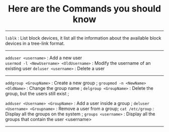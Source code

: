 <h1 align="center">Here are the <b>Commands</b> you should know</h1>

***
`lsblk`  : List block devices, it list all the information about the available block devices in a tree-link format.
***
`adduser <username>`  : Add a new user  
`usermod -l <NewUsername> <OldUsername>` : Modify the  username of an existing user
`deluser <username>` : Delete a user  
***
 `addgroup <GroupName>` : Create a new group ;
 `groupmod -n <NewName> <OldName>` : Change the group name ;
 `delgroup <GroupName>` : Delete the group, but the users still exist ; 
 
 `adduser <Username> <GroupName>` : Add a user inside a group ;
`deluser <Username> <Groupname>` : Remove a user from a group;
`cat /etc/group` : Display all the groups on the system ;
`groups <username>` : Display all the groups that contain the user \<username\>
***


